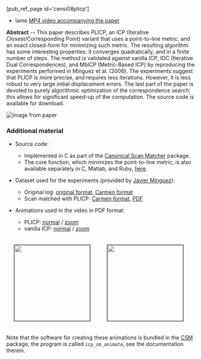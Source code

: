 <!-- ---
title: An ICP variant using a point-to-line metric
Subject_short: PlICP�
PURL: https://purl.org/censi/2007/plicp
Date: 2007-08-22
inMenu: true
orderInfo: -8
description: "PLICP is an ICP variant that uses a point-to-line metric, and a closed-form for minimizing it. The resulting algorithm has some interesting properties: it converges quadratically, and in a finite number of steps. "
-->

[pub_ref_page id='censi08plicp']

* lame [MP4 video accompanying the paper][video-draft] 

**Abstract** -- This paper describes PLICP, an  ICP (Iterative
 Closest/Corresponding Point) variant that uses a
 point-to-line metric, and an exact closed-form for
 minimizing such metric. The resulting algorithm has some
 interesting properties: it converges quadratically, and in
 a finite number of steps. The method is validated against
 vanilla ICP, IDC (Iterative Dual Correspondences), and
 MbICP (Metric-Based ICP) by reproducing the experiments
 performed in Minguez et al. (2006). The experiments suggest
 that PLICP is more precise, and requires less iterations.
 However, it is less robust to very large initial
 displacement errors. The last part of the paper is devoted
 to purely algorithmic optimization of the correspondence
 search; this allows for significant speed-up of the
 computation. The source code is available for download.


![image from paper](https://purl.org/censi/research/2007-plicp/paper_plicp.png)


### Additional material ###

- Source code: 
   - Implemented in C as part of the [Canonical Scan Matcher][csm] package.
   - The core function, which minimizes the point-to-line metric, is also available separately in C, Matlab, and Ruby, [here][gpc].
  
- Dataset used for the experiments (provided by [Javier Minguez][javier]):
   - Original log: [original format](https://purl.org/censi/research/2007-plicp/laserazosSM3.off.gz), [Carmen format](https://purl.org/censi/research/2007-plicp/laserazosSM3.log.gz) 
   - Scan matched with PLICP: [Carmen format](https://purl.org/censi/research/2007-plicp/laserazosSM3-sm.log.gz), [PDF](https://purl.org/censi/research/2007-plicp/laserazosSM3-sm.log.pdf)

- Animations used in the video in PDF format:
  - PLICP: [normal](https://purl.org/censi/research/2007-plicp/sm_plicp_normal.pdf) / [zoom](https://purl.org/censi/research/2007-plicp/sm_plicp_zoom.pdf)
  - vanilla ICP: [normal](https://purl.org/censi/research/2007-plicp/sm_icp_normal.pdf) / [zoom](https://purl.org/censi/research/2007-plicp/sm_icp_zoom.pdf)

<style type='text/css'>
.anim {
  width:200px; border:solid 1px black; margin: 20px;
}
</style>

<img class='anim' src='https://purl.org/censi/research/2007-plicp/sm_plicp_zoom_crop.gif'/>
<img class='anim' src='https://purl.org/censi/research/2007-plicp/sm_icp_zoom_crop.gif'/>


Note that the software for creating these animations is bundled in 
the [CSM][csm] package; the program is called `icp_sm_animate`, see
the documentation therein.


[pdf-draft]: https://purl.org/censi/research/2008-icra-plicp-draft.pdf
[pdf-final]: https://purl.org/censi/research/2008-icra-plicp.pdf
[video-draft]: https://purl.org/censi/research/2008-icra-plicp-video.mp4

[gpc]: https://purl.org/censi/2007/gpc
[csm]: https://purl.org/censi/2007/csm
[javier]: http://webdiis.unizar.es/~jminguez/